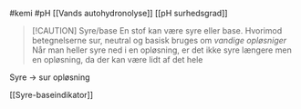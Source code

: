 #kemi #pH
[[Vands autohydronolyse]]
[[pH surhedsgrad]]

> [!CAUTION] Syre/base
> En stof kan være syre eller base. Hvorimod betegnelserne sur, neutral og basisk bruges om *vandige opløsniger*
>Når man heller syre ned i en opløsning, er det ikke syre længere men en opløsning, da der kan være lidt af det hele
>
Syre -> sur opløsning

[[Syre-baseindikator]]